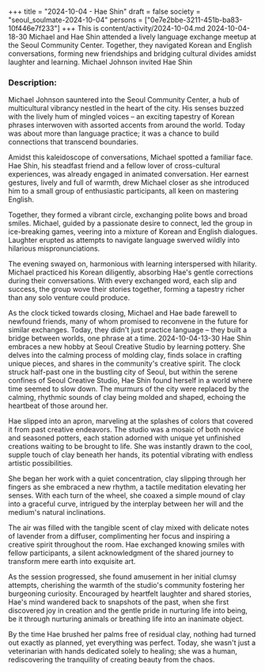 +++
title = "2024-10-04 - Hae Shin"
draft = false
society = "seoul_soulmate-2024-10-04"
persons = ["0e7e2bbe-3211-451b-ba83-10f446e7f233"]
+++
This is content/activity/2024-10-04.md
2024-10-04-18-30
Michael and Hae Shin attended a lively language exchange meetup at the Seoul Community Center. Together, they navigated Korean and English conversations, forming new friendships and bridging cultural divides amidst laughter and learning.
Michael Johnson invited Hae Shin
### Description:
Michael Johnson sauntered into the Seoul Community Center, a hub of multicultural vibrancy nestled in the heart of the city. His senses buzzed with the lively hum of mingled voices – an exciting tapestry of Korean phrases interwoven with assorted accents from around the world. Today was about more than language practice; it was a chance to build connections that transcend boundaries.

Amidst this kaleidoscope of conversations, Michael spotted a familiar face. Hae Shin, his steadfast friend and a fellow lover of cross-cultural experiences, was already engaged in animated conversation. Her earnest gestures, lively and full of warmth, drew Michael closer as she introduced him to a small group of enthusiastic participants, all keen on mastering English.

Together, they formed a vibrant circle, exchanging polite bows and broad smiles. Michael, guided by a passionate desire to connect, led the group in ice-breaking games, veering into a mixture of Korean and English dialogues. Laughter erupted as attempts to navigate language swerved wildly into hilarious mispronunciations.

The evening swayed on, harmonious with learning interspersed with hilarity. Michael practiced his Korean diligently, absorbing Hae's gentle corrections during their conversations. With every exchanged word, each slip and success, the group wove their stories together, forming a tapestry richer than any solo venture could produce.

As the clock ticked towards closing, Michael and Hae bade farewell to newfound friends, many of whom promised to reconvene in the future for similar exchanges. Today, they didn't just practice language – they built a bridge between worlds, one phrase at a time.
2024-10-04-13-30
Hae Shin embraces a new hobby at Seoul Creative Studio by learning pottery. She delves into the calming process of molding clay, finds solace in crafting unique pieces, and shares in the community's creative spirit.
The clock struck half-past one in the bustling city of Seoul, but within the serene confines of Seoul Creative Studio, Hae Shin found herself in a world where time seemed to slow down. The murmurs of the city were replaced by the calming, rhythmic sounds of clay being molded and shaped, echoing the heartbeat of those around her.

Hae slipped into an apron, marveling at the splashes of colors that covered it from past creative endeavors. The studio was a mosaic of both novice and seasoned potters, each station adorned with unique yet unfinished creations waiting to be brought to life. She was instantly drawn to the cool, supple touch of clay beneath her hands, its potential vibrating with endless artistic possibilities.

She began her work with a quiet concentration, clay slipping through her fingers as she embraced a new rhythm, a tactile meditation elevating her senses. With each turn of the wheel, she coaxed a simple mound of clay into a graceful curve, intrigued by the interplay between her will and the medium's natural inclinations.

The air was filled with the tangible scent of clay mixed with delicate notes of lavender from a diffuser, complimenting her focus and inspiring a creative spirit throughout the room. Hae exchanged knowing smiles with fellow participants, a silent acknowledgment of the shared journey to transform mere earth into exquisite art.

As the session progressed, she found amusement in her initial clumsy attempts, cherishing the warmth of the studio's community fostering her burgeoning curiosity. Encouraged by heartfelt laughter and shared stories, Hae's mind wandered back to snapshots of the past, when she first discovered joy in creation and the gentle pride in nurturing life into being, be it through nurturing animals or breathing life into an inanimate object. 

By the time Hae brushed her palms free of residual clay, nothing had turned out exactly as planned, yet everything was perfect. Today, she wasn't just a veterinarian with hands dedicated solely to healing; she was a human, rediscovering the tranquility of creating beauty from the chaos.
